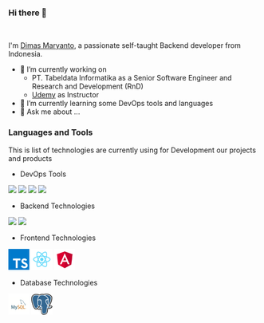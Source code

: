 ### Hi there 👋

<br />

I'm [Dimas Maryanto](https://www.dimas-maryanto.com), a passionate self-taught Backend developer from Indonesia.

- 🔭 I’m currently working on 
  - PT. Tabeldata Informatika as a Senior Software Engineer and Research and Development (RnD)
  - [Udemy](https://www.udemy.com/user/dimas-maryanto-2/) as Instructor
- 🌱 I’m currently learning some DevOps tools and languages
- 💬 Ask me about ...

### Languages and Tools

This is list of technologies are currently using for Development our projects and products

- DevOps Tools

<code><img height="42" src="https://youtube.dimas-maryanto.com/resources/images/docker.png"></code>
<code><img height="42" src="https://youtube.dimas-maryanto.com/resources/images/k8s.png"></code>
<code><img height="42" src="https://youtube.dimas-maryanto.com/resources/images/k8s-openshift.png"></code>
<code><img height="42" src="https://youtube.dimas-maryanto.com/resources/images/gitlab-ci-cd.png"></code>

- Backend Technologies

<code><img height="42" src="https://youtube.dimas-maryanto.com/resources/images/java-core.png"></code>
<code><img height="42" src="https://youtube.dimas-maryanto.com/resources/images/spring-core.png"></code>

- Frontend Technologies

<code><img height="42" src="https://raw.githubusercontent.com/github/explore/80688e429a7d4ef2fca1e82350fe8e3517d3494d/topics/typescript/typescript.png"></code>
<code><img height="42" src="https://raw.githubusercontent.com/github/explore/80688e429a7d4ef2fca1e82350fe8e3517d3494d/topics/react/react.png"></code>
<code><img height="42" src="https://raw.githubusercontent.com/github/explore/80688e429a7d4ef2fca1e82350fe8e3517d3494d/topics/angular/angular.png"></code>

- Database Technologies

<code><img height="42" src="https://raw.githubusercontent.com/github/explore/80688e429a7d4ef2fca1e82350fe8e3517d3494d/topics/mysql/mysql.png"></code>
<code><img height="42" src="https://raw.githubusercontent.com/github/explore/80688e429a7d4ef2fca1e82350fe8e3517d3494d/topics/postgresql/postgresql.png"></code>

